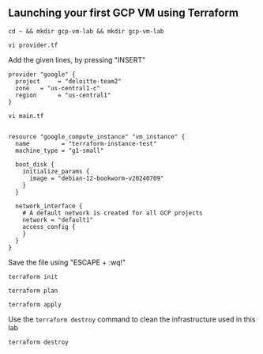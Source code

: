 ## Launching your first GCP VM using Terraform 
```
cd ~ && mkdir gcp-vm-lab && mkdir gcp-vm-lab
```
```
vi provider.tf
```
Add the given lines, by pressing "INSERT"

```hcl
provider "google" {
  project     = "deloitte-team2"
  zone   = "us-central1-c"
  region      = "us-central1"
}
```
```
vi main.tf
```
```hcl

resource "google_compute_instance" "vm_instance" {
  name         = "terraform-instance-test"
  machine_type = "g1-small"

  boot_disk {
    initialize_params {
      image = "debian-12-bookworm-v20240709"
    }
  }

  network_interface {
    # A default network is created for all GCP projects
    network = "default1"
    access_config {
    }
  }
}
```
Save the file using "ESCAPE + :wq!"
```
terraform init
```
```
terraform plan
```
```
terraform apply
```
Use the `terraform destroy` command to clean the infrastructure used in this lab
```
terraform destroy
```


